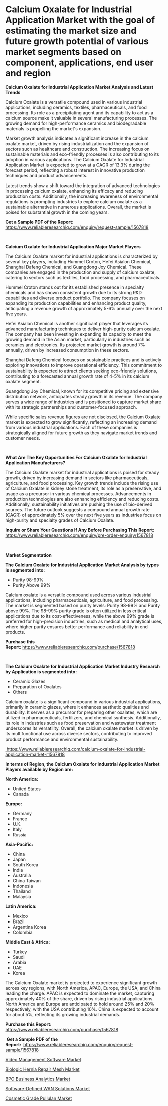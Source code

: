 <p><h1>Calcium Oxalate for Industrial Application Market with the goal of estimating the market size and future growth potential of various market segments based on component, applications, end user and region</h1></p><p><strong>Calcium Oxalate for Industrial Application Market Analysis and Latest Trends</strong></p>
<p><p>Calcium Oxalate is a versatile compound used in various industrial applications, including ceramics, textiles, pharmaceuticals, and food processing. Its role as a precipitating agent and its capability to act as a calcium source make it valuable in several manufacturing processes. The growing demand for high-performance ceramics and biodegradable materials is propelling the market's expansion.</p><p>Market growth analysis indicates a significant increase in the calcium oxalate market, driven by rising industrialization and the expansion of sectors such as healthcare and construction. The increasing focus on sustainable materials and eco-friendly processes is also contributing to its adoption in various applications. The Calcium Oxalate for Industrial Application Market is expected to grow at a CAGR of 13.3% during the forecast period, reflecting a robust interest in innovative production techniques and product advancements.</p><p>Latest trends show a shift toward the integration of advanced technologies in processing calcium oxalate, enhancing its efficacy and reducing production costs. Additionally, the increasing awareness of environmental regulations is prompting industries to explore calcium oxalate as a sustainable alternative in numerous applications. Overall, the market is poised for substantial growth in the coming years.</p></p>
<p><strong>Get a Sample PDF of the Report:&nbsp;</strong> <a href="https://www.reliableresearchiq.com/enquiry/request-sample/1567818">https://www.reliableresearchiq.com/enquiry/request-sample/1567818</a></p>
<p>&nbsp;</p>
<p><strong>Calcium Oxalate for Industrial Application Major Market Players</strong></p>
<p><p>The Calcium Oxalate market for industrial applications is characterized by several key players, including Hummel Croton, Hefei Asialon Chemical, Shanghai Dafeng Chemical, and Guangdong Joy Chemical. These companies are engaged in the production and supply of calcium oxalate, catering to sectors such as textiles, food processing, and pharmaceuticals.</p><p>Hummel Croton stands out for its established presence in specialty chemicals and has shown consistent growth due to its strong R&D capabilities and diverse product portfolio. The company focuses on expanding its production capabilities and enhancing product quality, anticipating a revenue growth of approximately 5-6% annually over the next five years.</p><p>Hefei Asialon Chemical is another significant player that leverages its advanced manufacturing techniques to deliver high-purity calcium oxalate. The company has been investing in expanding its capacity to meet the growing demand in the Asian market, particularly in industries such as ceramics and electronics. Its projected market growth is around 7% annually, driven by increased consumption in these sectors.</p><p>Shanghai Dafeng Chemical focuses on sustainable practices and is actively exploring innovations to improve operational efficiency. This commitment to sustainability is expected to attract clients seeking eco-friendly solutions, contributing to a forecasted annual growth rate of 4-5% in its calcium oxalate segment.</p><p>Guangdong Joy Chemical, known for its competitive pricing and extensive distribution network, anticipates steady growth in its revenue. The company serves a wide range of industries and is positioned to capture market share with its strategic partnerships and customer-focused approach.</p><p>While specific sales revenue figures are not disclosed, the Calcium Oxalate market is expected to grow significantly, reflecting an increasing demand from various industrial applications. Each of these companies is strategically aligned for future growth as they navigate market trends and customer needs.</p></p>
<p>&nbsp;</p>
<p><strong>What Are The Key Opportunities For Calcium Oxalate for Industrial Application Manufacturers?</strong></p>
<p><p>The Calcium Oxalate market for industrial applications is poised for steady growth, driven by increasing demand in sectors like pharmaceuticals, agriculture, and food processing. Key growth trends include the rising use of Calcium Oxalate in kidney stone treatment, its role as a preservative, and usage as a precursor in various chemical processes. Advancements in production technologies are also enhancing efficiency and reducing costs. Additionally, sustainability initiatives are pushing the use of bio-derived sources. The future outlook suggests a compound annual growth rate (CAGR) of approximately 5% over the next five years as industries focus on high-purity and specialty grades of Calcium Oxalate.</p></p>
<p><strong>Inquire or Share Your Questions If Any Before Purchasing This Report:</strong> <a href="https://www.reliableresearchiq.com/enquiry/pre-order-enquiry/1567818">https://www.reliableresearchiq.com/enquiry/pre-order-enquiry/1567818</a></p>
<p>&nbsp;</p>
<p><strong>Market Segmentation</strong></p>
<p><strong>The Calcium Oxalate for Industrial Application Market Analysis by types is segmented into:</strong></p>
<p><ul><li>Purity 98-99%</li><li>Purity Above 99%</li></ul></p>
<p><p>Calcium oxalate is a versatile compound used across various industrial applications, including pharmaceuticals, agriculture, and food processing. The market is segmented based on purity levels: Purity 98-99% and Purity above 99%. The 98-99% purity grade is often utilized in less critical applications due to its cost-effectiveness, while the above 99% grade is preferred for high-precision industries, such as medical and analytical uses, where higher purity ensures better performance and reliability in end products.</p></p>
<p><strong>Purchase this Report:&nbsp;</strong><a href="https://www.reliableresearchiq.com/purchase/1567818">https://www.reliableresearchiq.com/purchase/1567818</a></p>
<p>&nbsp;</p>
<p><strong>The Calcium Oxalate for Industrial Application Market Industry Research by Application is segmented into:</strong></p>
<p><ul><li>Ceramic Glazes</li><li>Preparation of Oxalates</li><li>Others</li></ul></p>
<p><p>Calcium oxalate is a significant compound in various industrial applications, primarily in ceramic glazes, where it enhances aesthetic qualities and durability. It serves as a precursor for preparing other oxalates, which are utilized in pharmaceuticals, fertilizers, and chemical synthesis. Additionally, its role in industries such as food preservation and wastewater treatment underscores its versatility. Overall, the calcium oxalate market is driven by its multifunctional use across diverse sectors, contributing to improved product performance and environmental sustainability.</p></p>
<p><a href="https://www.reliableresearchiq.com/calcium-oxalate-for-industrial-application-market-r1567818">&nbsp;https://www.reliableresearchiq.com/calcium-oxalate-for-industrial-application-market-r1567818</a></p>
<p><strong>In terms of Region, the Calcium Oxalate for Industrial Application Market Players available by Region are:</strong></p>
<p>
    <p> <strong> North America: </strong>
        <ul>
            <li>United States</li>
            <li>Canada</li>
        </ul>
        </p> 
    <p> <strong> Europe: </strong>
        <ul>
            <li>Germany</li>
            <li>France</li>
            <li>U.K.</li>
            <li>Italy</li>
            <li>Russia</li>
        </ul>
        </p> 
    <p> <strong> Asia-Pacific: </strong>
        <ul>
            <li>China</li>
            <li>Japan</li>
            <li>South Korea</li>
            <li>India</li>
            <li>Australia</li>
            <li>China Taiwan</li>
            <li>Indonesia</li>
            <li>Thailand</li>
            <li>Malaysia</li>
        </ul>
        </p> 
    <p> <strong> Latin America: </strong>
        <ul>
            <li>Mexico</li>
            <li>Brazil</li>
            <li>Argentina Korea</li>
            <li>Colombia</li>
        </ul>
        </p> 
    <p> <strong> Middle East & Africa: </strong>
        <ul>
            <li>Turkey</li>
            <li>Saudi</li>
            <li>Arabia</li>
            <li>UAE</li>
            <li>Korea</li>
        </ul>
    </p>
    </p>
<p><p>The Calcium Oxalate market is projected to experience significant growth across key regions, with North America, APAC, Europe, the USA, and China leading the charge. APAC is expected to dominate the market, capturing approximately 40% of the share, driven by rising industrial applications. North America and Europe are anticipated to hold around 25% and 20% respectively, with the USA contributing 10%. China is expected to account for about 5%, reflecting its growing industrial demands.</p></p>
<p><strong>Purchase this Report: </strong><a href="https://www.reliableresearchiq.com/purchase/1567818">https://www.reliableresearchiq.com/purchase/1567818</a></p>
<p>&nbsp;<strong>Get a Sample PDF of the Report:&nbsp;&nbsp;</strong><a href="https://www.reliableresearchiq.com/enquiry/request-sample/1567818">https://www.reliableresearchiq.com/enquiry/request-sample/1567818</a></p>
<p><strong></strong></p>
<p><p><a href="https://www.linkedin.com/pulse/video-management-software-market-indicators-size-regional-txmre">Video Management Software Market</a></p><p><a href="https://issuu.com/reportprime-2/docs/biologic-hernia-repair-mesh-market-_276927fa29a761">Biologic Hernia Repair Mesh Market</a></p><p><a href="https://www.linkedin.com/pulse/market-trends-global-bpo-business-analytics-forecast-analysis-wnmfe">BPO Business Analytics Market</a></p><p><a href="https://medium.com/@kelvinfeenrey98677/future-of-software-defined-wan-solutions-market-global-market-forecast-and-market-trends-b9e345831932">Software-Defined WAN Solutions Market</a></p><p><a href="https://github.com/jeffreybishop26/Market-Research-Report-List-1/blob/main/cosmetic-grade-pullulan-market.md">Cosmetic Grade Pullulan Market</a></p></p>